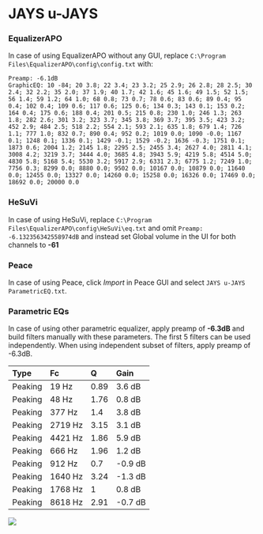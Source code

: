 # JAYS u-JAYS

### EqualizerAPO
In case of using EqualizerAPO without any GUI, replace `C:\Program Files\EqualizerAPO\config\config.txt`
with:
```
Preamp: -6.1dB
GraphicEQ: 10 -84; 20 3.8; 22 3.4; 23 3.2; 25 2.9; 26 2.8; 28 2.5; 30 2.4; 32 2.2; 35 2.0; 37 1.9; 40 1.7; 42 1.6; 45 1.6; 49 1.5; 52 1.5; 56 1.4; 59 1.2; 64 1.0; 68 0.8; 73 0.7; 78 0.6; 83 0.6; 89 0.4; 95 0.4; 102 0.4; 109 0.6; 117 0.6; 125 0.6; 134 0.3; 143 0.1; 153 0.2; 164 0.4; 175 0.6; 188 0.4; 201 0.5; 215 0.8; 230 1.0; 246 1.3; 263 1.8; 282 2.6; 301 3.2; 323 3.7; 345 3.8; 369 3.7; 395 3.5; 423 3.2; 452 2.9; 484 2.5; 518 2.2; 554 2.1; 593 2.1; 635 1.8; 679 1.4; 726 1.1; 777 1.0; 832 0.7; 890 0.4; 952 0.2; 1019 0.0; 1090 -0.0; 1167 0.1; 1248 0.1; 1336 0.1; 1429 -0.1; 1529 -0.2; 1636 -0.3; 1751 0.1; 1873 0.6; 2004 1.2; 2145 1.8; 2295 2.5; 2455 3.4; 2627 4.0; 2811 4.1; 3008 4.2; 3219 3.7; 3444 4.0; 3685 4.8; 3943 5.9; 4219 5.8; 4514 5.0; 4830 5.8; 5168 5.4; 5530 3.2; 5917 2.9; 6331 2.3; 6775 1.2; 7249 1.0; 7756 0.3; 8299 0.0; 8880 0.0; 9502 0.0; 10167 0.0; 10879 0.0; 11640 0.0; 12455 0.0; 13327 0.0; 14260 0.0; 15258 0.0; 16326 0.0; 17469 0.0; 18692 0.0; 20000 0.0
```

### HeSuVi
In case of using HeSuVi, replace `C:\Program Files\EqualizerAPO\config\HeSuVi\eq.txt` and omit `Preamp:
-6.132356342558974dB` and instead set Global volume in the UI for both channels to **-61**

### Peace
In case of using Peace, click *Import* in Peace GUI and select `JAYS u-JAYS ParametricEQ.txt`.

### Parametric EQs
In case of using other parametric equalizer, apply preamp of **-6.3dB** and build filters manually
with these parameters. The first 5 filters can be used independently.
When using independent subset of filters, apply preamp of -6.3dB.

| Type    | Fc      |    Q | Gain    |
|:--------|:--------|:-----|:--------|
| Peaking | 19 Hz   | 0.89 | 3.6 dB  |
| Peaking | 48 Hz   | 1.76 | 0.8 dB  |
| Peaking | 377 Hz  | 1.4  | 3.8 dB  |
| Peaking | 2719 Hz | 3.15 | 3.1 dB  |
| Peaking | 4421 Hz | 1.86 | 5.9 dB  |
| Peaking | 666 Hz  | 1.96 | 1.2 dB  |
| Peaking | 912 Hz  | 0.7  | -0.9 dB |
| Peaking | 1640 Hz | 3.24 | -1.3 dB |
| Peaking | 1768 Hz | 1    | 0.8 dB  |
| Peaking | 8618 Hz | 2.91 | -0.7 dB |

![](https://raw.githubusercontent.com/jaakkopasanen/AutoEq/master/results/innerfidelity/sbaf-serious/JAYS%20u-JAYS/JAYS%20u-JAYS.png)